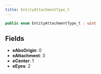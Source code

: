 ```yaml
---
title: EntityAttachmentType_t
---
```


```csharp
public enum EntityAttachmentType_t : uint
```

## Fields

- **eAbsOrigin**: 0
- **eAttachment**: 3
- **eCenter**: 1
- **eEyes**: 2


